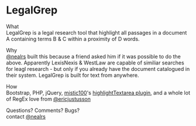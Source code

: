 LegalGrep
=========

What<br/>
LegalGrep is a legal research tool that highlight all passages in a document A containing terms B &amp; C within a proximity of D words.

Why<br/>
<a href="https://twitter.com/nealrs">@nealrs</a> built this because a friend asked him if it was possible to do the above. Apparently LexisNexis & WestLaw are capable of similiar searches for leagl research - but only if you already have the document catalogued in their system. LegalGrep is built for text from anywhere.

How<br/>
Bootstrap, PHP, jQuery, <a href="https://github.com/mistic100/">mistic100</a>'s <a href="https://github.com/mistic100/jQuery-highlightTextarea">highlightTextarea plugin</a>, and a whole lot of RegEx love from <a href="https://twitter.com/ericjustusson">@ericjustusson</a>

Questions? Comments? Bugs?<br/>
contact <a href="https://twitter.com/nealrs">@nealrs</a>
